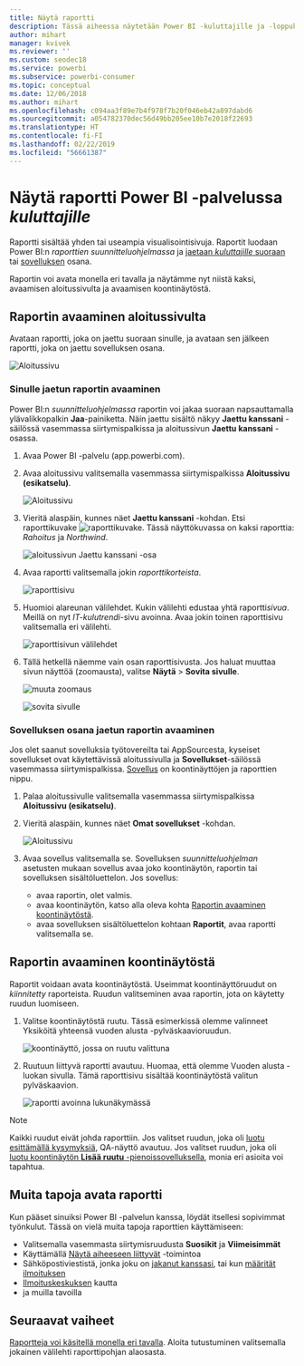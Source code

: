 ```yaml
---
title: Näytä raportti
description: Tässä aiheessa näytetään Power BI -kuluttajille ja -loppukäyttäjille, kuinka Power BI -raportti avataan ja näytetään.
author: mihart
manager: kvivek
ms.reviewer: ''
ms.custom: seodec18
ms.service: powerbi
ms.subservice: powerbi-consumer
ms.topic: conceptual
ms.date: 12/06/2018
ms.author: mihart
ms.openlocfilehash: c094aa3f89e7b4f978f7b20f046eb42a897dabd6
ms.sourcegitcommit: a054782370dec56d49bb205ee10b7e2018f22693
ms.translationtype: HT
ms.contentlocale: fi-FI
ms.lasthandoff: 02/22/2019
ms.locfileid: "56661387"
---
```

# <a name="view-a-report-in-power-bi-service-for-consumers"></a>Näytä raportti Power BI -palvelussa *kuluttajille*
Raportti sisältää yhden tai useampia visualisointisivuja. Raportit luodaan Power BI:n *raporttien suunnitteluohjelmassa* ja [jaetaan *kuluttajille* suoraan](end-user-shared-with-me.md) tai [sovelluksen](end-user-apps.md) osana. 

Raportin voi avata monella eri tavalla ja näytämme nyt niistä kaksi, avaamisen aloitussivulta ja avaamisen koontinäytöstä. 

<!-- add art-->


## <a name="open-a-report-from-your-home-page"></a>Raportin avaaminen aloitussivulta
Avataan raportti, joka on jaettu suoraan sinulle, ja avataan sen jälkeen raportti, joka on jaettu sovelluksen osana.

   ![Aloitussivu](./media/end-user-report-open/power-bi-home.png)

### <a name="open-a-report-that-has-been-shared-with-you"></a>Sinulle jaetun raportin avaaminen
Power BI:n *suunnitteluohjelmassa* raportin voi jakaa suoraan napsauttamalla ylävalikkopalkin **Jaa**-painiketta. Näin jaettu sisältö näkyy **Jaettu kanssani** -säilössä vasemmassa siirtymispalkissa ja aloitussivun **Jaettu kanssani** -osassa.

1. Avaa Power BI -palvelu (app.powerbi.com).

2. Avaa aloitussivu valitsemalla vasemmassa siirtymispalkissa **Aloitussivu (esikatselu)**.  

   ![Aloitussivu](./media/end-user-report-open/power-bi-select-home.png)
   
3. Vieritä alaspäin, kunnes näet **Jaettu kanssani** -kohdan. Etsi raporttikuvake ![raporttikuvake](./media/end-user-report-open/power-bi-report-icon.png). Tässä näyttökuvassa on kaksi raporttia: *Rahoitus* ja *Northwind*. 
   
   ![aloitussivun Jaettu kanssani -osa](./media/end-user-report-open/power-bi-shared.png)

4. Avaa raportti valitsemalla jokin *raporttikorteista*.

   ![raporttisivu](./media/end-user-report-open/power-bi-report1.png)

5. Huomioi alareunan välilehdet. Kukin välilehti edustaa yhtä raportti*sivua*. Meillä on nyt *IT-kulutrendi*-sivu avoinna. Avaa jokin toinen raporttisivu valitsemalla eri välilehti. 

   ![raporttisivun välilehdet](./media/end-user-report-open/power-bi-tabs.png)

6. Tällä hetkellä näemme vain osan raporttisivusta. Jos haluat muuttaa sivun näyttöä (zoomausta), valitse **Näytä** > **Sovita sivulle**.

   ![muuta zoomaus](./media/end-user-report-open/power-bi-fit.png)

   ![sovita sivulle](./media/end-user-report-open/power-bi-report2.png)

### <a name="open-a-report-that-is-part-of-an-app"></a>Sovelluksen osana jaetun raportin avaaminen
Jos olet saanut sovelluksia työtovereilta tai AppSourcesta, kyseiset sovellukset ovat käytettävissä aloitussivulla ja **Sovellukset**-säilössä vasemmassa siirtymispalkissa. [Sovellus](end-user-apps.md) on koontinäyttöjen ja raporttien nippu.

1. Palaa aloitussivulle valitsemalla vasemmassa siirtymispalkissa **Aloitussivu (esikatselu)**.

7. Vieritä alaspäin, kunnes näet **Omat sovellukset** -kohdan.

   ![Aloitussivu](./media/end-user-report-open/power-bi-my-apps.png)

8. Avaa sovellus valitsemalla se. Sovelluksen *suunnitteluohjelman* asetusten mukaan sovellus avaa joko koontinäytön, raportin tai sovelluksen sisältöluettelon. Jos sovellus:
    - avaa raportin, olet valmis.
    - avaa koontinäytön, katso alla oleva kohta [Raportin avaaminen koontinäytöstä](#Open-a-report-from-a-dashboard).
    - avaa sovelluksen sisältöluettelon kohtaan **Raportit**, avaa raportti valitsemalla se.


## <a name="open-a-report-from-a-dashboard"></a>Raportin avaaminen koontinäytöstä
Raportit voidaan avata koontinäytöstä. Useimmat koontinäyttöruudut on *kiinnitetty* raporteista. Ruudun valitseminen avaa raportin, jota on käytetty ruudun luomiseen. 

1. Valitse koontinäytöstä ruutu. Tässä esimerkissä olemme valinneet Yksiköitä yhteensä vuoden alusta -pylväskaavioruudun.

    ![koontinäyttö, jossa on ruutu valittuna](./media/end-user-report-open/power-bi-dashboard.png)

2.  Ruutuun liittyvä raportti avautuu. Huomaa, että olemme Vuoden alusta -luokan sivulla. Tämä raporttisivu sisältää koontinäytöstä valitun pylväskaavion.

    ![raportti avoinna lukunäkymässä](./media/end-user-report-open/power-bi-report-new.png)

> [!NOTE]
> Kaikki ruudut eivät johda raporttiin. Jos valitset ruudun, joka oli [luotu esittämällä kysymyksiä](end-user-q-and-a.md), QA-näyttö avautuu. Jos valitset ruudun, joka oli [luotu koontinäytön **Lisää ruutu** -pienoissovelluksella](../service-dashboard-add-widget.md), monia eri asioita voi tapahtua.  


##  <a name="still-more-ways-to-open-a-report"></a>Muita tapoja avata raportti
Kun pääset sinuiksi Power BI -palvelun kanssa, löydät itsellesi sopivimmat työnkulut. Tässä on vielä muita tapoja raporttien käyttämiseen:
- Valitsemalla vasemmasta siirtymisruudusta **Suosikit** ja **Viimeisimmät**    
- Käyttämällä [Näytä aiheeseen liittyvät](end-user-related.md) -toimintoa    
- Sähköpostiviestistä, jonka joku on [jakanut kanssasi](../service-share-reports.md), tai kun [määrität ilmoituksen](end-user-alerts.md)    
- [Ilmoituskeskuksen](end-user-notification-center.md) kautta    
- ja muilla tavoilla

## <a name="next-steps"></a>Seuraavat vaiheet
[Raportteja voi käsitellä monella eri tavalla](end-user-reading-view.md).  Aloita tutustuminen valitsemalla jokainen välilehti raporttipohjan alaosasta.

